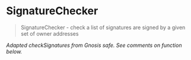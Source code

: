 # SignatureChecker



> SignatureChecker - check a list of signatures are signed by a given set of owner addresses



*Adapted checkSignatures from Gnosis safe. See comments on function below.*



